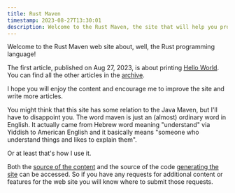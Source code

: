 ```yaml
---
title: Rust Maven
timestamp: 2023-08-27T13:30:01
description: Welcome to the Rust Maven, the site that will help you programming in Rust.
---
```


Welcome to the Rust Maven web site about, well, the Rust programming language!

The first article, published on Aug 27, 2023, is about printing [Hello World](/hello-world). You can find all the other articles in the [archive](/archive).

I hope you will enjoy the content and encourage me to improve the site and write more articles.

You might think that this site has some relation to the Java Maven, but I'll have to disappoint you. The word maven is just an (almost) ordinary word in English.
It actually came from Hebrew word meaning "understand" via Yiddish to American English and it basically means "someone who understand things and likes to explain them".

Or at least that's how I use it.


Both the [source of the content](https://github.com/szabgab/rust.code-maven.com/) and the source of the code [generating the site](https://github.com/szabgab/code-maven.rs) can be accessed. So if you have any requests for additional content or features for the web site you will know where to submit those requests.


